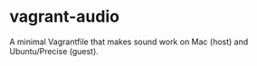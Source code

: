 vagrant-audio
=============

A minimal Vagrantfile that makes sound work on Mac (host) and Ubuntu/Precise (guest).
